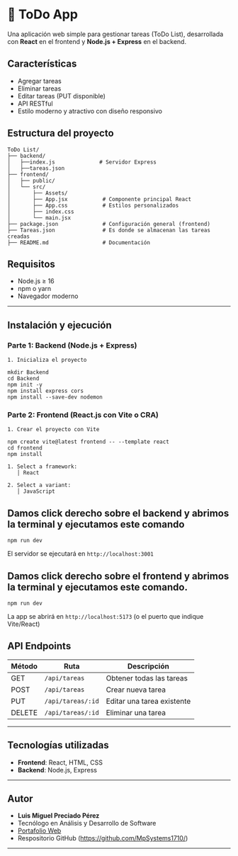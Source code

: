 # 📝 ToDo App

Una aplicación web simple para gestionar tareas (ToDo List), desarrollada con **React** en el frontend y **Node.js + Express** en el backend.

## Características

- Agregar tareas
- Eliminar tareas
- Editar tareas (PUT disponible)
- API RESTful
- Estilo moderno y atractivo con diseño responsivo

## Estructura del proyecto

```
ToDo List/
├── backend/
│   ├──index.js              # Servidor Express
│   ├──tareas.json
├── frontend/
│   ├── public/
│   └── src/
│       ├── Assets/
│       ├── App.jsx           # Componente principal React
│       ├── App.css           # Estilos personalizados
│       ├── index.css
│       └── main.jsx
├── package.json              # Configuración general (frontend)
├── Tareas.json               # Es donde se almacenan las tareas creadas
├── README.md                 # Documentación
```

## Requisitos

- Node.js ≥ 16
- npm o yarn
- Navegador moderno

---

## Instalación y ejecución

### Parte 1: Backend (Node.js + Express)

```
1. Inicializa el proyecto

mkdir Backend
cd Backend
npm init -y
npm install express cors
npm install --save-dev nodemon
```

### Parte 2: Frontend (React.js con Vite o CRA)

```
1. Crear el proyecto con Vite

npm create vite@latest frontend -- --template react
cd frontend
npm install

1. Select a framework:
   │ React

2. Select a variant:
   │ JavaScript

```

## Damos click derecho sobre el backend y abrimos la terminal y ejecutamos este comando

```
npm run dev
```

El servidor se ejecutará en `http://localhost:3001`

## Damos click derecho sobre el frontend y abrimos la terminal y ejecutamos este comando.

```
npm run dev
```

La app se abrirá en `http://localhost:5173` (o el puerto que indique Vite/React)

## API Endpoints

| Método | Ruta              | Descripción                |
| ------ | ----------------- | -------------------------- |
| GET    | `/api/tareas`     | Obtener todas las tareas   |
| POST   | `/api/tareas`     | Crear nueva tarea          |
| PUT    | `/api/tareas/:id` | Editar una tarea existente |
| DELETE | `/api/tareas/:id` | Eliminar una tarea         |

---

## Tecnologías utilizadas

- **Frontend**: React, HTML, CSS
- **Backend**: Node.js, Express

---

## Autor

- **Luis Miguel Preciado Pérez**
- Tecnólogo en Análisis y Desarrollo de Software
- [Portafolio Web](https://curriculumvirtual-miguelpreciado.netlify.app/)
- Respositorio GitHub (https://github.com/MpSystems1710/)

---

